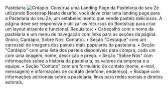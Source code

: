 Pastelaria
![Crdapio](https://github.com/gamerlifen/Pastelaria/blob/main/img/Card%C3%A1pio%20de%20lanches%20e%20past%C3%A9is%20simples%20vermelho.png=250x250).
Construa uma Landing Page da Pastelaria do seu Zé utilizando Bootstrap Neste desafio, você deve criar uma landing page para a Pastelaria do seu Zé, um estabelecimento que vende pasteis deliciosos. A página deve ser responsiva e utilizar os recursos do Bootstrap para criar um layout atraente e funcional. Requisitos: • Cabeçalho com o nome da pastelaria e um menu de navegação com links para as seções da página (Início, Cardápio, Sobre Nós, Contato). • Seção "Destaque" com um carrossel de imagens dos pasteis mais populares da pastelaria. • Seção "Cardápio" com uma lista dos pasteis disponíveis para compra, cada um com uma imagem, nome, descrição e preço. • Seção "Sobre Nós" com informações sobre a história da pastelaria, os valores da empresa e a equipe. • Seção "Contato" com um formulário de contato (nome, e-mail, mensagem) e informações de contato (telefone, endereço). • Rodapé com informações adicionais sobre a pastelaria, links para redes sociais e direitos autorais.
